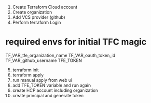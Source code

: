 
1. Create Terraform Cloud account
2. Create organization
3. Add VCS provider (github)
4. Perform terraform Login

# required envs for initial TFC magic
TF_VAR_tfe_organization_name
TF_VAR_oauth_token_id
TF_VAR_github_username
TFE_TOKEN 

5. terraform init
6. terraform apply
7. run manual apply from web ui
8. add TFE_TOKEN variable and run again
9. create HCP account including organization
10. create principal and generate token

